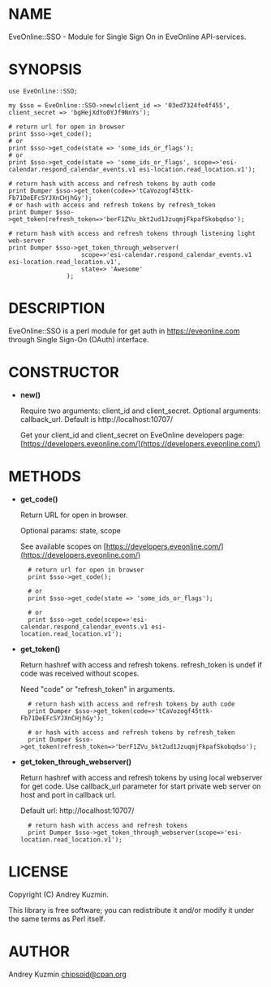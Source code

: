 # NAME

EveOnline::SSO - Module for Single Sign On in EveOnline API-services.

# SYNOPSIS

    use EveOnline::SSO;

    my $sso = EveOnline::SSO->new(client_id => '03ed7324fe4f455', client_secret => 'bgHejXdYo0YJf9NnYs');
    
    # return url for open in browser
    print $sso->get_code();
    # or
    print $sso->get_code(state => 'some_ids_or_flags');
    # or
    print $sso->get_code(state => 'some_ids_or_flags', scope=>'esi-calendar.respond_calendar_events.v1 esi-location.read_location.v1');

    # return hash with access and refresh tokens by auth code
    print Dumper $sso->get_token(code=>'tCaVozogf45ttk-Fb71DeEFcSYJXnCHjhGy');
    # or hash with access and refresh tokens by refresh_token
    print Dumper $sso->get_token(refresh_token=>'berF1ZVu_bkt2ud1JzuqmjFkpafSkobqdso');
    
    # return hash with access and refresh tokens through listening light web-server
    print Dumper $sso->get_token_through_webserver(
                        scope=>'esi-calendar.respond_calendar_events.v1 esi-location.read_location.v1', 
                        state=> 'Awesome'
                    );

# DESCRIPTION

EveOnline::SSO is a perl module for get auth in https://eveonline.com through Single Sign-On (OAuth) interface.

# CONSTRUCTOR

- **new()**

    Require two arguments: client\_id and client\_secret. 
    Optional arguments: callback\_url. Default is http://localhost:10707/

    Get your client\_id and client\_secret on EveOnline developers page:
    [https://developers.eveonline.com/](https://developers.eveonline.com/)

# METHODS

- **get\_code()**

    Return URL for open in browser.

    Optional params: state, scope

    See available scopes on [https://developers.eveonline.com/](https://developers.eveonline.com/)

        # return url for open in browser
        print $sso->get_code();
        
        # or
        print $sso->get_code(state => 'some_ids_or_flags');
        
        # or
        print $sso->get_code(scope=>'esi-calendar.respond_calendar_events.v1 esi-location.read_location.v1');

- **get\_token()**

    Return hashref with access and refresh tokens.
    refresh\_token is undef if code was received without scopes.

    Need "code" or "refresh\_token" in arguments. 

        # return hash with access and refresh tokens by auth code
        print Dumper $sso->get_token(code=>'tCaVozogf45ttk-Fb71DeEFcSYJXnCHjhGy');
        
        # or hash with access and refresh tokens by refresh_token
        print Dumper $sso->get_token(refresh_token=>'berF1ZVu_bkt2ud1JzuqmjFkpafSkobqdso');

- **get\_token\_through\_webserver()**

    Return hashref with access and refresh tokens by using local webserver for get code.
    Use callback\_url parameter for start private web server on host and port in callback url.

    Default url: http://localhost:10707/

        # return hash with access and refresh tokens
        print Dumper $sso->get_token_through_webserver(scope=>'esi-location.read_location.v1');

# LICENSE

Copyright (C) Andrey Kuzmin.

This library is free software; you can redistribute it and/or modify
it under the same terms as Perl itself.

# AUTHOR

Andrey Kuzmin <chipsoid@cpan.org>
